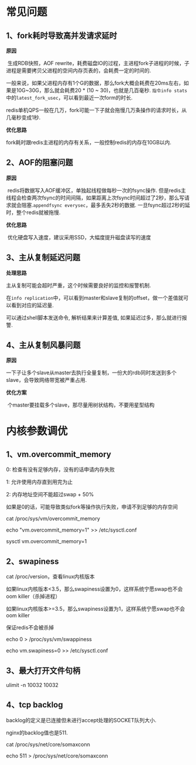 # 常见问题



## 1、fork耗时导致高并发请求延时

**原因**	

​	生成RDB快照，AOF rewrite，耗费磁盘IO的过程，主进程fork子进程的时候，子进程是需要拷贝父进程的空间内存页表的，会耗费一定的时间的.

​		一般来说，如果父进程内存有1个G的数据，那么fork大概会耗费在20ms左右，如果是10G~30G，那么就会耗费20 * (10 ~ 30)，也就是几百毫秒. `指令info stats`中的`latest_fork_usec`，可以看到最近一次form的时长. 

​	redis单机QPS一般在几万，fork可能一下子就会拖慢几万条操作的请求时长，从几毫秒变成1秒.

**优化思路**

​		fork耗时跟redis主进程的内存有关系，一般控制redis的内存在10GB以内.

 

## 2、AOF的阻塞问题

**原因**

​		redis将数据写入AOF缓冲区，单独起线程做每秒一次的fsync操作. 但是redis主线程会检查两次fsync的时间间隔，如果距离上次fsync时间超过了2秒，那么写请求就会阻塞.`appendfsync everysec`，最多丢失2秒的数据. 一旦fsync超过2秒的延时，整个redis就被拖慢.

**优化思路**

​		优化硬盘写入速度，建议采用SSD，大幅度提升磁盘读写的速度

 

## 3、主从复制延迟问题 

**处理思路**

主从复制可能会超时严重，这个时候需要良好的监控和报警机制.

在`info replication`中，可以看到master和slave复制的offset，做一个差值就可以看到对应的延迟量. 

可以通过shell脚本发送命令, 解析结果来计算差值, 如果延迟过多，那么就进行报警. 

 

## 4、主从复制风暴问题

**原因**

​		一下子让多个slave从master去执行全量复制，一份大的rdb同时发送到多个slave，会导致网络带宽被严重占用. 

**优化方案**

​		个master要挂载多个slave，那尽量用树状结构，不要用星型结构



# 内核参数调优

## 1、vm.overcommit_memory

0: 检查有没有足够内存，没有的话申请内存失败

1: 允许使用内存直到用完为止

2: 内存地址空间不能超过swap + 50%

 

如果是0的话，可能导致类似fork等操作执行失败，申请不到足够的内存空间

 

cat /proc/sys/vm/overcommit_memory

echo "vm.overcommit_memory=1" >> /etc/sysctl.conf

sysctl vm.overcommit_memory=1

 

## 2、swapiness

cat /proc/version，查看linux内核版本

如果linux内核版本<3.5，那么swapiness设置为0，这样系统宁愿swap也不会oom killer（杀掉进程）

如果linux内核版本>=3.5，那么swapiness设置为1，这样系统宁愿swap也不会oom killer



保证redis不会被杀掉

 

echo 0 > /proc/sys/vm/swappiness

echo vm.swapiness=0 >> /etc/sysctl.conf

 

## 3、最大打开文件句柄

ulimit -n 10032 10032



## 4、tcp backlog

 backlog的定义是已连接但未进行accept处理的SOCKET队列大小. 

nginx的backlog值也是511. 



cat /proc/sys/net/core/somaxconn

echo 511 > /proc/sys/net/core/somaxconn